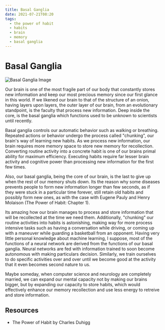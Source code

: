 ```yaml
---
title: Basal Ganglia
date: 2021-07-21T08:20
tags:
  - the power of habit
  - habits
  - brain
  - memory
  - basal ganglia
---
```



# Basal Ganglia

![Basal Ganglia Image](https://upload.wikimedia.org/wikipedia/commons/thumb/8/85/Basal_ganglia_and_related_structures_%282%29.svg/1200px-Basal_ganglia_and_related_structures_%282%29.svg.png)

Our brain is one of the most fragile part of our body that constantly stores new
information and keep our most precious memory since our first glance in this
world. If we likened our brain to that of the structure of an onion, having
layers upon layers, the outer layer of our brain, from an evolutionary
standpoint, is the faculty that process new information. Deep inside the core,
is the basal ganglia which functions used to be unknown to scientists until
recently.

Basal ganglia controls our automatic behavior such as walking or breathing.
Repeated actions or behavior undergo the process called "chunking", our brain's
way of learning new habits. As we process new information, our brain requires
more memory space to store new memory for recollection. Converting routine
activity into a concrete habit is one of our brains primal ability for maximum
efficiency. Executing habits require far lesser brain activity and cognitive
power than processing new information for the first few times.

Also, our basal ganglia, being the core of our brain, is the last to give up
when the rest of our memory shuts down. Its the reason why some diseases
prevents people to form new information longer than few seconds, as if they were
stuck in a particular time forever, still retain old habits and possibly form
new ones, as with the case with Eugene Pauly and Henry Molaison (The Power of
Habit: Chapter 1).

Its amazing how our brain manages to process and store information that will be
recollected at the time we need them. Additionally, "chunking" our routine
activities into habits is astonishing, making way for more process intensive
tasks such as having a conversation while driving, or coming up with a maneuver
while guarding a basketball from an opponent. Having very little personal
knowledge about machine learning, I suppose, most of the functions of a neural
network are derived from the functions of our basal ganglia. Neural networks are
fed with information trained to soon become autonomous with making particulars
decision. Similarly, we train ourselves to do specific activities over and over
until we become good at the activity that it even becomes second nature to us.

Maybe someday, when computer science and neurology are completely married, we
can expand our mental capacity not by making our brains bigger, but by expanding
our capacity to store habits, which would effectively enhance our memory
recollection and use less energy to retreive and store information.

## Resources

- The Power of Habit by Charles Duhigg
